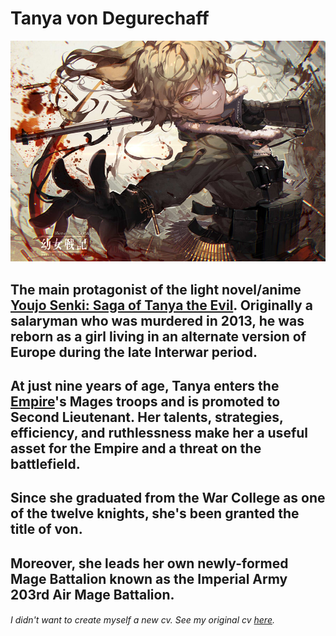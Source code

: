 # Tanya von Degurechaff
![alt](./img/tanya_degurechaff.jpg)
## The main protagonist of the light novel/anime [Youjo Senki: Saga of Tanya the Evil](https://en.wikipedia.org/wiki/Saga_of_Tanya_the_Evil). Originally a salaryman who was murdered in 2013, he was reborn as a girl living in an alternate version of Europe during the late Interwar period.
## At just nine years of age, Tanya enters the [Empire](https://youjo-senki.fandom.com/wiki/Empire)'s Mages troops and is promoted to Second Lieutenant. Her talents, strategies, efficiency, and ruthlessness make her a useful asset for the Empire and a threat on the battlefield.
## Since she graduated from the War College as one of the twelve knights, she's been granted the title of von.
## Moreover, she leads her own newly-formed Mage Battalion known as the Imperial Army 203rd Air Mage Battalion. 

###### I didn't want to create myself a new cv. See my original cv [here](https://xivez.github.io/RESUME-FORM/).